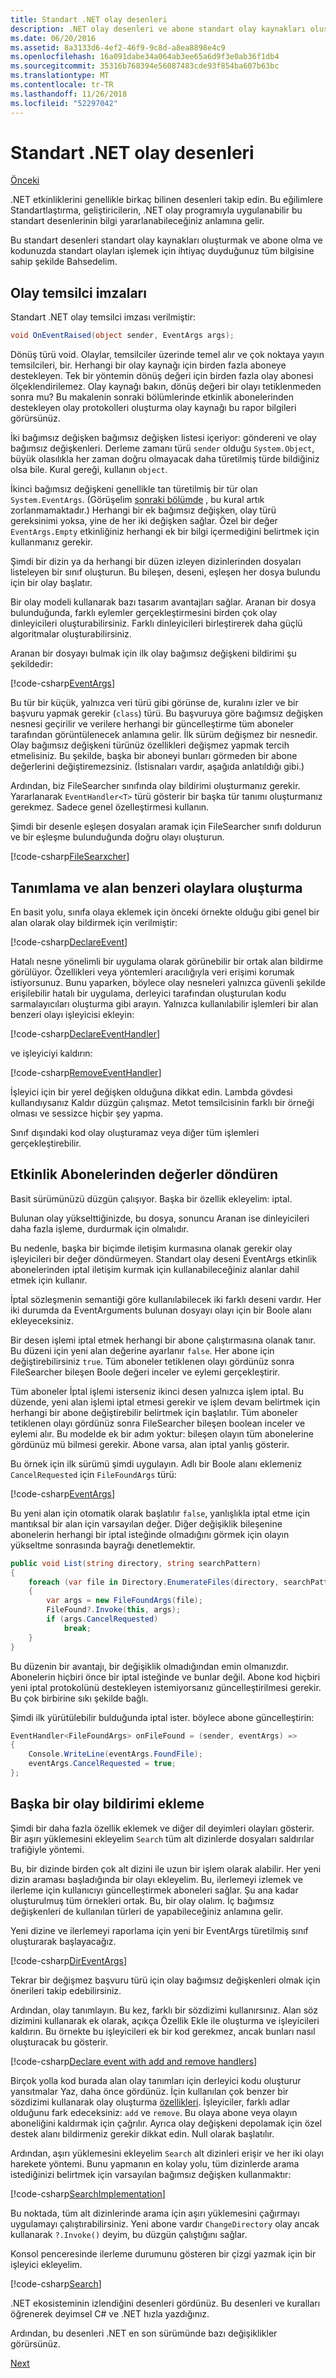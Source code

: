 ```yaml
---
title: Standart .NET olay desenleri
description: .NET olay desenleri ve abone standart olay kaynakları oluşturmak ve kodunuzun içinde standart olayları işleme hakkında daha fazla bilgi edinin.
ms.date: 06/20/2016
ms.assetid: 8a3133d6-4ef2-46f9-9c8d-a8ea8898e4c9
ms.openlocfilehash: 16a091dabe34a064ab3ee65a6d9f3e0ab36f1db4
ms.sourcegitcommit: 35316b768394e56087483cde93f854ba607b63bc
ms.translationtype: MT
ms.contentlocale: tr-TR
ms.lasthandoff: 11/26/2018
ms.locfileid: "52297042"
---
```

# <a name="standard-net-event-patterns"></a>Standart .NET olay desenleri

[Önceki](events-overview.md)

.NET etkinliklerini genellikle birkaç bilinen desenleri takip edin. Bu eğilimlere Standartlaştırma, geliştiricilerin, .NET olay programıyla uygulanabilir bu standart desenlerinin bilgi yararlanabileceğiniz anlamına gelir.

Bu standart desenleri standart olay kaynakları oluşturmak ve abone olma ve kodunuzda standart olayları işlemek için ihtiyaç duyduğunuz tüm bilgisine sahip şekilde Bahsedelim.

## <a name="event-delegate-signatures"></a>Olay temsilci imzaları

Standart .NET olay temsilci imzası verilmiştir:

```csharp
void OnEventRaised(object sender, EventArgs args);
```

Dönüş türü void. Olaylar, temsilciler üzerinde temel alır ve çok noktaya yayın temsilcileri, bir. Herhangi bir olay kaynağı için birden fazla aboneye destekleyen. Tek bir yöntemin dönüş değeri için birden fazla olay abonesi ölçeklendirilemez. Olay kaynağı bakın, dönüş değeri bir olayı tetiklenmeden sonra mu? Bu makalenin sonraki bölümlerinde etkinlik abonelerinden destekleyen olay protokolleri oluşturma olay kaynağı bu rapor bilgileri görürsünüz.

İki bağımsız değişken bağımsız değişken listesi içeriyor: göndereni ve olay bağımsız değişkenleri. Derleme zamanı türü `sender` olduğu `System.Object`, büyük olasılıkla her zaman doğru olmayacak daha türetilmiş türde bildiğiniz olsa bile. Kural gereği, kullanın `object`.

İkinci bağımsız değişkeni genellikle tan türetilmiş bir tür olan `System.EventArgs`. (Görüşelim [sonraki bölümde](modern-events.md) , bu kural artık zorlanmamaktadır.) Herhangi bir ek bağımsız değişken, olay türü gereksinimi yoksa, yine de her iki değişken sağlar.
Özel bir değer `EventArgs.Empty` etkinliğiniz herhangi ek bir bilgi içermediğini belirtmek için kullanmanız gerekir.

Şimdi bir dizin ya da herhangi bir düzen izleyen dizinlerinden dosyaları listeleyen bir sınıf oluşturun. Bu bileşen, deseni, eşleşen her dosya bulundu için bir olay başlatır.

Bir olay modeli kullanarak bazı tasarım avantajları sağlar. Aranan bir dosya bulunduğunda, farklı eylemler gerçekleştirmesini birden çok olay dinleyicileri oluşturabilirsiniz. Farklı dinleyicileri birleştirerek daha güçlü algoritmalar oluşturabilirsiniz.

Aranan bir dosyayı bulmak için ilk olay bağımsız değişkeni bildirimi şu şekildedir: 

[!code-csharp[EventArgs](../../samples/csharp/events/Program.cs#EventArgsV1 "Define event arguments")]

Bu tür bir küçük, yalnızca veri türü gibi görünse de, kuralını izler ve bir başvuru yapmak gerekir (`class`) türü. Bu başvuruya göre bağımsız değişken nesnesi geçirilir ve verilere herhangi bir güncelleştirme tüm aboneler tarafından görüntülenecek anlamına gelir. İlk sürüm değişmez bir nesnedir. Olay bağımsız değişkeni türünüz özellikleri değişmez yapmak tercih etmelisiniz. Bu şekilde, başka bir aboneyi bunları görmeden bir abone değerlerini değiştiremezsiniz. (İstisnaları vardır, aşağıda anlatıldığı gibi.)  

Ardından, biz FileSearcher sınıfında olay bildirimi oluşturmanız gerekir. Yararlanarak `EventHandler<T>` türü gösterir bir başka tür tanımı oluşturmanız gerekmez. Sadece genel özelleştirmesi kullanın.

Şimdi bir desenle eşleşen dosyaları aramak için FileSearcher sınıfı doldurun ve bir eşleşme bulunduğunda doğru olayı oluşturun.

[!code-csharp[FileSearxcher](../../samples/csharp/events/Program.cs#FileSearcherV1 "Create the initial file searcher")]

## <a name="defining-and-raising-field-like-events"></a>Tanımlama ve alan benzeri olaylara oluşturma

En basit yolu, sınıfa olaya eklemek için önceki örnekte olduğu gibi genel bir alan olarak olay bildirmek için verilmiştir:

[!code-csharp[DeclareEvent](../../samples/csharp/events/Program.cs#DeclareEvent "Declare the file found event")]

Hatalı nesne yönelimli bir uygulama olarak görünebilir bir ortak alan bildirme görülüyor. Özellikleri veya yöntemleri aracılığıyla veri erişimi korumak istiyorsunuz. Bunu yaparken, böylece olay nesneleri yalnızca güvenli şekilde erişilebilir hatalı bir uygulama, derleyici tarafından oluşturulan kodu sarmalayıcıları oluşturma gibi arayın. Yalnızca kullanılabilir işlemleri bir alan benzeri olayı işleyicisi ekleyin:

[!code-csharp[DeclareEventHandler](../../samples/csharp/events/Program.cs#DeclareEventHandler "Declare the file found event handler")]

ve işleyiciyi kaldırın:

[!code-csharp[RemoveEventHandler](../../samples/csharp/events/Program.cs#RemoveHandler "Remove the event handler")]

İşleyici için bir yerel değişken olduğuna dikkat edin. Lambda gövdesi kullandıysanız Kaldır düzgün çalışmaz. Metot temsilcisinin farklı bir örneği olması ve sessizce hiçbir şey yapma.

Sınıf dışındaki kod olay oluşturamaz veya diğer tüm işlemleri gerçekleştirebilir.

## <a name="returning-values-from-event-subscribers"></a>Etkinlik Abonelerinden değerler döndüren

Basit sürümünüzü düzgün çalışıyor. Başka bir özellik ekleyelim: iptal.

Bulunan olay yükselttiğinizde, bu dosya, sonuncu Aranan ise dinleyicileri daha fazla işleme, durdurmak için olmalıdır.

Bu nedenle, başka bir biçimde iletişim kurmasına olanak gerekir olay işleyicileri bir değer döndürmeyen. Standart olay deseni EventArgs etkinlik abonelerinden iptal iletişim kurmak için kullanabileceğiniz alanlar dahil etmek için kullanır.

İptal sözleşmenin semantiği göre kullanılabilecek iki farklı deseni vardır. Her iki durumda da EventArguments bulunan dosyayı olayı için bir Boole alanı ekleyeceksiniz. 

Bir desen işlemi iptal etmek herhangi bir abone çalıştırmasına olanak tanır.
Bu düzeni için yeni alan değerine ayarlanır `false`. Her abone için değiştirebilirsiniz `true`. Tüm aboneler tetiklenen olayı gördünüz sonra FileSearcher bileşen Boole değeri inceler ve eylemi gerçekleştirir.

Tüm aboneler İptal işlemi isterseniz ikinci desen yalnızca işlem iptal. Bu düzende, yeni alan işlemi iptal etmesi gerekir ve işlem devam belirtmek için herhangi bir abone değiştirebilir belirtmek için başlatılır.
Tüm aboneler tetiklenen olayı gördünüz sonra FileSearcher bileşen boolean inceler ve eylemi alır. Bu modelde ek bir adım yoktur: bileşen olayın tüm abonelerine gördünüz mü bilmesi gerekir. Abone varsa, alan iptal yanlış gösterir.

Bu örnek için ilk sürümü şimdi uygulayın. Adlı bir Boole alanı eklemeniz `CancelRequested` için `FileFoundArgs` türü:

[!code-csharp[EventArgs](../../samples/csharp/events/Program.cs#EventArgs "Update event arguments")]

Bu yeni alan için otomatik olarak başlatılır `false`, yanlışlıkla iptal etme için mantıksal bir alan için varsayılan değer. Diğer değişiklik bileşenine abonelerin herhangi bir iptal isteğinde olmadığını görmek için olayın yükseltme sonrasında bayrağı denetlemektir.

```csharp
public void List(string directory, string searchPattern)
{
    foreach (var file in Directory.EnumerateFiles(directory, searchPattern))
    {
        var args = new FileFoundArgs(file);
        FileFound?.Invoke(this, args);
        if (args.CancelRequested)
            break;
    }
}
```

Bu düzenin bir avantajı, bir değişiklik olmadığından emin olmanızdır.
Abonelerin hiçbiri önce bir iptal isteğinde ve bunlar değil. Abone kod hiçbiri yeni iptal protokolünü destekleyen istemiyorsanız güncelleştirilmesi gerekir. Bu çok birbirine sıkı şekilde bağlı.

Şimdi ilk yürütülebilir bulduğunda iptal ister. böylece abone güncelleştirin:

```csharp
EventHandler<FileFoundArgs> onFileFound = (sender, eventArgs) =>
{
    Console.WriteLine(eventArgs.FoundFile);
    eventArgs.CancelRequested = true;
};
```

## <a name="adding-another-event-declaration"></a>Başka bir olay bildirimi ekleme

Şimdi bir daha fazla özellik eklemek ve diğer dil deyimleri olayları gösterir. Bir aşırı yüklemesini ekleyelim `Search` tüm alt dizinlerde dosyaları saldırılar trafiğiyle yöntemi.

Bu, bir dizinde birden çok alt dizini ile uzun bir işlem olarak alabilir. Her yeni dizin araması başladığında bir olayı ekleyelim. Bu, ilerlemeyi izlemek ve ilerleme için kullanıcıyı güncelleştirmek aboneleri sağlar. Şu ana kadar oluşturulmuş tüm örnekleri ortak. Bu, bir olay olalım. İç bağımsız değişkenleri de kullanılan türleri de yapabileceğiniz anlamına gelir.

Yeni dizine ve ilerlemeyi raporlama için yeni bir EventArgs türetilmiş sınıf oluşturarak başlayacağız. 

[!code-csharp[DirEventArgs](../../samples/csharp/events/Program.cs#SearchDirEventArgs "Define search directory event arguments")]

Tekrar bir değişmez başvuru türü için olay bağımsız değişkenleri olmak için önerileri takip edebilirsiniz.

Ardından, olay tanımlayın. Bu kez, farklı bir sözdizimi kullanırsınız. Alan söz dizimini kullanarak ek olarak, açıkça Özellik Ekle ile oluşturma ve işleyicileri kaldırın. Bu örnekte bu işleyicileri ek bir kod gerekmez, ancak bunları nasıl oluşturacak bu gösterir.

[!code-csharp[Declare event with add and remove handlers](../../samples/csharp/events/Program.cs#DeclareSearchEvent "Declare the event with add and remove handlers")]

Birçok yolla kod burada alan olay tanımları için derleyici kodu oluşturur yansıtmalar Yaz, daha önce gördünüz. İçin kullanılan çok benzer bir sözdizimi kullanarak olay oluşturma [özellikleri](properties.md). İşleyiciler, farklı adlar olduğunu fark edeceksiniz: `add` ve `remove`. Bu olaya abone veya olayın aboneliğini kaldırmak için çağrılır. Ayrıca olay değişkeni depolamak için özel destek alanı bildirmeniz gerekir dikkat edin. Null olarak başlatılır.

Ardından, aşırı yüklemesini ekleyelim `Search` alt dizinleri erişir ve her iki olayı harekete yöntemi. Bunu yapmanın en kolay yolu, tüm dizinlerde arama istediğinizi belirtmek için varsayılan bağımsız değişken kullanmaktır:

[!code-csharp[SearchImplementation](../../samples/csharp/events/Program.cs#FinalImplementation "Implementation to search directories")]

Bu noktada, tüm alt dizinlerinde arama için aşırı yüklemesini çağırmayı uygulamayı çalıştırabilirsiniz. Yeni abone vardır `ChangeDirectory` olay ancak kullanarak `?.Invoke()` deyim, bu düzgün çalıştığını sağlar.

 Konsol penceresinde ilerleme durumunu gösteren bir çizgi yazmak için bir işleyici ekleyelim. 

[!code-csharp[Search](../../samples/csharp/events/Program.cs#Search "Declare event handler")]

.NET ekosisteminin izlendiğini desenleri gördünüz.
Bu desenleri ve kuralları öğrenerek deyimsel C# ve .NET hızla yazdığınız.

Ardından, bu desenleri .NET en son sürümünde bazı değişiklikler görürsünüz.

[Next](modern-events.md)
